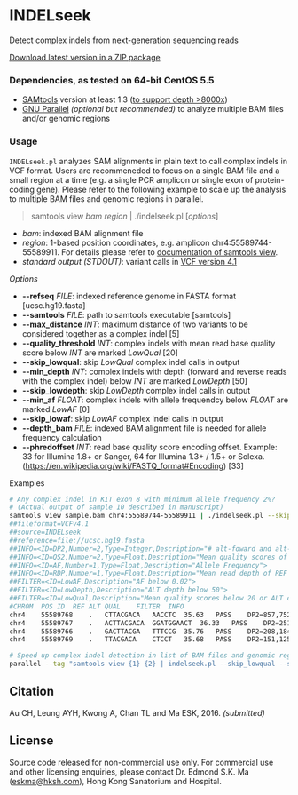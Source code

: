 INDELseek
=========
Detect complex indels from next-generation sequencing reads

[Download latest version in a ZIP package](https://github.com/tommyau/indelseek/zipball/master)

### Dependencies, as tested on 64-bit CentOS 5.5
* [SAMtools](http://www.htslib.org/download/) version at least 1.3 ([to support depth >8000x](https://github.com/samtools/samtools/pull/322))
* [GNU Parallel](http://www.gnu.org/software/parallel/) _(optional but recommended)_ to analyze multiple BAM files and/or genomic regions

### Usage
`INDELseek.pl` analyzes SAM alignments in plain text to call complex indels in VCF format. Users are recommeneded to focus on a single BAM file and a small region at a time (e.g. a single PCR amplicon or single exon of protein-coding gene). Please refer to the following example to scale up the analysis to multiple BAM files and genomic regions in parallel.
>samtools view _bam_ _region_ | ./indelseek.pl [_options_]

- *bam*: indexed BAM alignment file
- *region*: 1-based position coordinates, e.g. amplicon chr4:55589744-55589911. For details please refer to [documentation of samtools view](http://www.htslib.org/doc/samtools.html).
- *standard output (STDOUT)*: variant calls in [VCF version 4.1](http://samtools.github.io/hts-specs/VCFv4.1.pdf)

*Options*
- **--refseq** _FILE_: indexed reference genome in FASTA format [ucsc.hg19.fasta]
- **--samtools** _FILE_: path to samtools executable [samtools]
- **--max_distance** _INT_: maximum distance of two variants to be considered together as a complex indel [5]
- **--quality_threshold** _INT_: complex indels with mean read base quality score below _INT_ are marked _LowQual_ [20]
- **--skip_lowqual**: skip _LowQual_ complex indel calls in output
- **--min_depth** _INT_: complex indels with depth (forward and reverse reads with the complex indel) below _INT_ are marked _LowDepth_ [50]
- **--skip_lowdepth**: skip _LowDepth_ complex indel calls in output
- **--min_af** _FLOAT_: complex indels with allele frequendcy below _FLOAT_ are marked _LowAF_ [0]
- **--skip_lowaf**: skip _LowAF_ complex indel calls in output
- **--depth_bam** _FILE_: indexed BAM alignment file is needed for allele frequency calculation
- **--phredoffset** _INT_: read base quality score encoding offset. Example: 33 for Illumina 1.8+ or Sanger, 64 for Illumina 1.3+ / 1.5+ or Solexa. (https://en.wikipedia.org/wiki/FASTQ_format#Encoding) [33]

Examples
```bash
# Any complex indel in KIT exon 8 with minimum allele frequency 2%?
# (Actual output of sample 10 described in manuscript)
samtools view sample.bam chr4:55589744-55589911 | ./indelseek.pl --skip_lowqual --skip_lowdepth --skip_lowaf --min_af 0.02 --depth_bam sample.bam | tee sample.complexindel.vcf
##fileformat=VCFv4.1
##source=INDELseek
##reference=file://ucsc.hg19.fasta
##INFO=<ID=DP2,Number=2,Type=Integer,Description="# alt-foward and alt-reverse reads">
##INFO=<ID=QS2,Number=2,Type=Float,Description="Mean quality scores of alt-foward and alt-reverse bases">
##INFO=<ID=AF,Number=1,Type=Float,Description="Allele Frequency">
##INFO=<ID=RDP,Number=1,Type=Float,Description="Mean read depth of REF positions">
##FILTER=<ID=LowAF,Description="AF below 0.02">
##FILTER=<ID=LowDepth,Description="ALT depth below 50">
##FILTER=<ID=LowQual,Description="Mean quality scores below 20 or ALT contains N">
#CHROM	POS	ID	REF	ALT	QUAL	FILTER	INFO
chr4	55589768	.	CTTACGACA	AACCTC	35.63	PASS	DP2=857,752;QS2=37.44,33.56;AF=0.119;RDP=13525.3
chr4	55589767	.	ACTTACGACA	GGATGGAACT	36.33	PASS	DP2=251,203;QS2=37.37,35.04;AF=0.033;RDP=13651.1
chr4	55589766	.	GACTTACGA	TTTCCG	35.76	PASS	DP2=208,184;QS2=37.46,33.83;AF=0.029;RDP=13724.2
chr4	55589769	.	TTACGACA	CTCCT	35.68	PASS	DP2=151,125;QS2=37.61,33.35;AF=0.021;RDP=13376.0

# Speed up complex indel detection in list of BAM files and genomic regions by GNU Parallel
parallel --tag "samtools view {1} {2} | indelseek.pl --skip_lowqual --skip_lowdepth --skip_lowaf --min_af 0.02 --depth_bam {1}" ::: *.bam :::: region.list | grep -v "#" > complexindel.tab
```

Citation
--------
Au CH, Leung AYH, Kwong A, Chan TL and Ma ESK, 2016. _(submitted)_

License
-------
Source code released for non-commercial use only. For commercial use and other licensing enquiries, please contact Dr. Edmond S.K. Ma (<eskma@hksh.com>), Hong Kong Sanatorium and Hospital.
